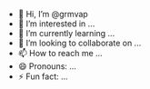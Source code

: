 - 👋 Hi, I’m @grmvap
- 👀 I’m interested in ...
- 🌱 I’m currently learning ...
- 💞️ I’m looking to collaborate on ...
- 📫 How to reach me ...
- 😄 Pronouns: ...
- ⚡ Fun fact: ...

<!---
grmvap/grmvap is a ✨ special ✨ repository because its `README.md` (this file) appears on your GitHub profile.
You can click the Preview link to take a look at your changes.
--->
